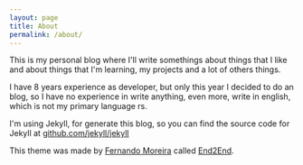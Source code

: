 ```yaml
---
layout: page
title: About
permalink: /about/
---
```


This is my personal blog where I'll write somethings about things that I like and about things that I'm learning, my projects and a lot of others things.

I have 8 years experience as developer, but only this year I decided to do an blog, so I have no experience in write anything, even more, write in english, which is not my primary language rs.

I'm using Jekyll, for generate this blog, so you can find the source code for Jekyll at [github.com/jekyll/jekyll](https://github.com/jekyll/jekyll)

This theme was made by [Fernando Moreira](https://github.com/nandomoreirame/) called [End2End](https://github.com/nandomoreirame/end2end).
